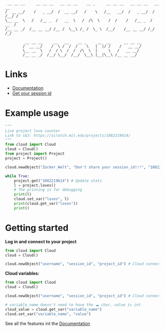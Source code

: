 ```
 __ __ __     __ __ __   __ __ __    __ _     __ __ __   __ __ __   __   __
/  __ __/    /   _ __/  /  __ __/   /    \   /__   __/  /   _ __/  / /__/ /     
\__ __  \   /   /__ _  /   __  \   /  /\  \    /  /    /   /__ _  /  __  /    
/__ __ _/  /__ __ __/ /__ /  \__\ /_ /  \_ \  /__/    /__ __ __/ /_/  /_/

         __ __ __     __   __    __ _     __  __      __ __ __
        /  __ __/    /  \ /  /  /    \   |  |/ /    /   __ __/
        \__ __  \   /  / \  /  /  /\  \  |     \   /   __ __/
        /__ __ _/  /__/ \__/  /__/  \__\ |__|\__\ /__ __ __/
```

# Links
- [Documentation](https://github.com/Zocker-Welt/ScratchSnake/wiki)
- [Get your session id](https://github.com/Zocker-Welt/ScratchSnake/wiki/Get-your-session-id)

# Example usage
```python
"""
Live project love counter
Link to sb3: https://scratch.mit.edu/projects/1082219614/
"""
from cloud import Cloud
cloud = Cloud()
from project import Project
project = Project()

cloud.newObject("Zocker_Welt", "Don't share your session_id!!!", "1082219614") # Cloud connection

while True:
    project.get("1082219614") # Update stats
    l = project.loves()
    # The printing is for debugging
    print(l)
    cloud.set_var("loves", l)
    print(cloud.get_var("loves"))
    print()
```

# Getting started
**Log in and connect to your project**
```python
from cloud import Cloud
cloud = Cloud()

cloud.newObject("username", "session_id", "project_id") # Cloud connection
```
**Cloud variables:**
```python
from cloud import Cloud
cloud = Cloud()

cloud.newObject("username", "session_id", "project_id") # Cloud connection

# variable_name doesn't need to have the ☁ char, value is int
cloud_value = cloud.get_var("variable_name")
cloud.set_var("variable_name", "value")
```
See all the features int the [Documentation](https://github.com/Zocker-Welt/ScratchSnake/wiki)
